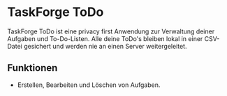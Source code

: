 # TaskForge ToDo

TaskForge ToDo ist eine privacy first Anwendung zur Verwaltung deiner Aufgaben und To-Do-Listen.
Alle deine ToDo's bleiben lokal in einer CSV-Datei gesichert und werden nie an einen Server weitergeleitet.

## Funktionen

- Erstellen, Bearbeiten und Löschen von Aufgaben.


